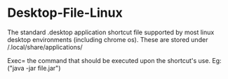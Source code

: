 # Desktop-File-Linux
The standard .desktop application shortcut file supported by most linux desktop environments (including chrome os).
These are stored under /.local/share/applications/

Exec= the command that should be executed upon the shortcut's use.  Eg: ("java -jar file.jar") 
